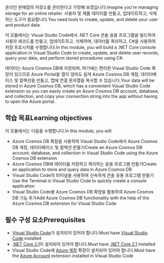 <span data-ttu-id="a9e9e-101">온라인 판매점의 저장소를 관리한다고 가정해 보겠습니다.</span><span class="sxs-lookup"><span data-stu-id="a9e9e-101">Imagine you're managing storage for an online retailer.</span></span> <span data-ttu-id="a9e9e-102">사용자 및 제품 데이터를 만들고, 업데이트하고, 삭제하는 도구가 필요합니다.</span><span class="sxs-lookup"><span data-stu-id="a9e9e-102">You need tools to create, update, and delete your user and product data.</span></span>

<span data-ttu-id="a9e9e-103">이 모듈에서는 Visual Studio Code에서 .NET Core 콘솔 응용 프로그램을 빌드하여 사용자 레코드를 만들고, 업데이트하고, 삭제하며, 데이터를 쿼리하고, C#을 사용하여 저장 프로시저를 수행합니다.</span><span class="sxs-lookup"><span data-stu-id="a9e9e-103">In this module, you will build a .NET Core console application in Visual Studio Code to create, update, and delete user records, query your data, and perform stored procedures using C#.</span></span>

<span data-ttu-id="a9e9e-104">데이터는 Azure Cosmos DB에 저장되며, 여기에는 편리한 Visual Studio Code 확장이 있으므로 Azure Portal을 열지 않아도 쉽게 Azure Cosmos DB 계정, 데이터베이스 및 컬렉션을 만들고, 앱에 연결 문자열을 복사할 수 있습니다.</span><span class="sxs-lookup"><span data-stu-id="a9e9e-104">Your data will be stored in Azure Cosmos DB, which has a convenient Visual Studio Code extension so you can easily create an Azure Cosmos DB account, database, and collection, and copy your connection string into the app without having to open the Azure portal.</span></span>

## <a name="learning-objectives"></a><span data-ttu-id="a9e9e-105">학습 목표</span><span class="sxs-lookup"><span data-stu-id="a9e9e-105">Learning objectives</span></span>

<span data-ttu-id="a9e9e-106">이 모듈에서는 다음을 수행합니다.</span><span class="sxs-lookup"><span data-stu-id="a9e9e-106">In this module, you will:</span></span>  

- <span data-ttu-id="a9e9e-107">Azure Cosmos DB 확장을 사용하여 Visual Studio Code에서 Azure Cosmos DB 계정, 데이터베이스 및 컬렉션 만들기</span><span class="sxs-lookup"><span data-stu-id="a9e9e-107">Create an Azure Cosmos DB account, database, and collection in Visual Studio Code using the Azure Cosmos DB extension</span></span>
- <span data-ttu-id="a9e9e-108">Azure Cosmos DB에 데이터를 저장하고 쿼리하는 응용 프로그램 만들기</span><span class="sxs-lookup"><span data-stu-id="a9e9e-108">Create an application to store and query data in Azure Cosmos DB</span></span>
- <span data-ttu-id="a9e9e-109">Visual Studio Code의 터미널을 사용하여 신속하게 콘솔 응용 프로그램 만들기</span><span class="sxs-lookup"><span data-stu-id="a9e9e-109">Use the Terminal in Visual Studio Code to quickly create a console application</span></span>
- <span data-ttu-id="a9e9e-110">Visual Studio Code용 Azure Cosmos DB 확장을 활용하여 Azure Cosmos DB 기능 추가</span><span class="sxs-lookup"><span data-stu-id="a9e9e-110">Add Azure Cosmos DB functionality with the help of the Azure Cosmos DB extension for Visual Studio Code</span></span>

## <a name="prerequisites"></a><span data-ttu-id="a9e9e-111">필수 구성 요소</span><span class="sxs-lookup"><span data-stu-id="a9e9e-111">Prerequisites</span></span>

- <span data-ttu-id="a9e9e-112">[Visual Studio Code](https://code.visualstudio.com/)가 설치되어 있어야 합니다.</span><span class="sxs-lookup"><span data-stu-id="a9e9e-112">Must have [Visual Studio Code](https://code.visualstudio.com/) installed</span></span>
- <span data-ttu-id="a9e9e-113">[.NET Core 2.1](https://www.microsoft.com/net/download)이 설치되어 있어야 합니다.</span><span class="sxs-lookup"><span data-stu-id="a9e9e-113">Must have [.NET Core 2.1](https://www.microsoft.com/net/download) installed</span></span>
- <span data-ttu-id="a9e9e-114">Visual Studio Code에 [Azure 계정](https://marketplace.visualstudio.com/items?itemName=ms-vscode.azure-account) 확장이 설치되어 있어야 합니다.</span><span class="sxs-lookup"><span data-stu-id="a9e9e-114">Must have the [Azure Account](https://marketplace.visualstudio.com/items?itemName=ms-vscode.azure-account) extension installed in Visual Studio Code</span></span>
